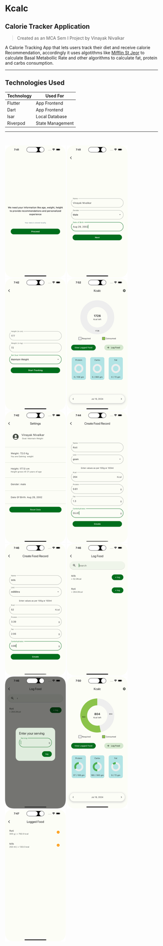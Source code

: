 # Kcalc
## Calorie Tracker Application

> Created as an MCA Sem I Project by Vinayak Nivalkar

A Calorie Tracking App that lets users track
their diet and receive calorie Recommendation,
accordingly it uses algotithms like [Mifflin St Jeor](https://reference.medscape.com/calculator/846/mifflin-st-jeor-equation) to calculate Basal Metabollic Rate and other
algorithms to calculate fat, protein and carbs
consumption.

---
## Technologies Used
| Technology | Used For |
| -------- | ------ |
| Flutter | App Frontend |
| Dart | App Frontend |
| Isar | Local Database |
| Riverpod | State Management |

---
<br/>
<p float="left">
  <img src="sc/1.png" width="200" />
  <img src="sc/2.png" width="200" />
  <img src="sc/3.png" width="200" />
  <img src="sc/4.png" width="200" />
  <img src="sc/5.png" width="200" />
  <img src="sc/6.png" width="200" />
  <img src="sc/7.png" width="200" />
  <img src="sc/8.png" width="200" />
  <img src="sc/9.png" width="200" />
  <img src="sc/10.png" width="200" />
  <img src="sc/11.png" width="200" />
</p>
